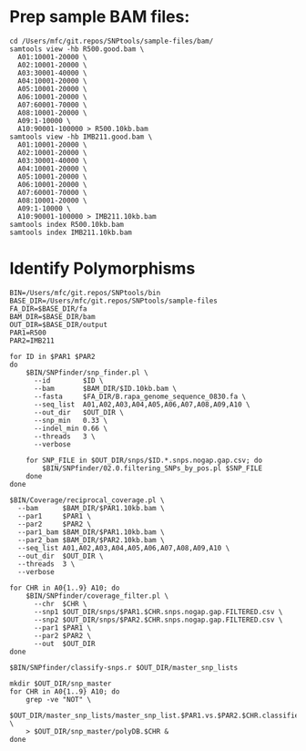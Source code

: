# Prep sample BAM files:

    cd /Users/mfc/git.repos/SNPtools/sample-files/bam/
    samtools view -hb R500.good.bam \
      A01:10001-20000 \
      A02:10001-20000 \
      A03:30001-40000 \
      A04:10001-20000 \
      A05:10001-20000 \
      A06:10001-20000 \
      A07:60001-70000 \
      A08:10001-20000 \
      A09:1-10000 \
      A10:90001-100000 > R500.10kb.bam
    samtools view -hb IMB211.good.bam \
      A01:10001-20000 \
      A02:10001-20000 \
      A03:30001-40000 \
      A04:10001-20000 \
      A05:10001-20000 \
      A06:10001-20000 \
      A07:60001-70000 \
      A08:10001-20000 \
      A09:1-10000 \
      A10:90001-100000 > IMB211.10kb.bam
    samtools index R500.10kb.bam
    samtools index IMB211.10kb.bam

# Identify Polymorphisms

    BIN=/Users/mfc/git.repos/SNPtools/bin
    BASE_DIR=/Users/mfc/git.repos/SNPtools/sample-files
    FA_DIR=$BASE_DIR/fa
    BAM_DIR=$BASE_DIR/bam
    OUT_DIR=$BASE_DIR/output
    PAR1=R500
    PAR2=IMB211

    for ID in $PAR1 $PAR2
    do
        $BIN/SNPfinder/snp_finder.pl \
          --id        $ID \
          --bam       $BAM_DIR/$ID.10kb.bam \
          --fasta     $FA_DIR/B.rapa_genome_sequence_0830.fa \
          --seq_list  A01,A02,A03,A04,A05,A06,A07,A08,A09,A10 \
          --out_dir   $OUT_DIR \
          --snp_min   0.33 \
          --indel_min 0.66 \
          --threads   3 \
          --verbose

        for SNP_FILE in $OUT_DIR/snps/$ID.*.snps.nogap.gap.csv; do
            $BIN/SNPfinder/02.0.filtering_SNPs_by_pos.pl $SNP_FILE
        done
    done

    $BIN/Coverage/reciprocal_coverage.pl \
      --bam      $BAM_DIR/$PAR1.10kb.bam \
      --par1     $PAR1 \
      --par2     $PAR2 \
      --par1_bam $BAM_DIR/$PAR1.10kb.bam \
      --par2_bam $BAM_DIR/$PAR2.10kb.bam \
      --seq_list A01,A02,A03,A04,A05,A06,A07,A08,A09,A10 \
      --out_dir  $OUT_DIR \
      --threads  3 \
      --verbose

    for CHR in A0{1..9} A10; do
        $BIN/SNPfinder/coverage_filter.pl \
          --chr  $CHR \
          --snp1 $OUT_DIR/snps/$PAR1.$CHR.snps.nogap.gap.FILTERED.csv \
          --snp2 $OUT_DIR/snps/$PAR2.$CHR.snps.nogap.gap.FILTERED.csv \
          --par1 $PAR1 \
          --par2 $PAR2 \
          --out  $OUT_DIR
    done

    $BIN/SNPfinder/classify-snps.r $OUT_DIR/master_snp_lists

    mkdir $OUT_DIR/snp_master
    for CHR in A0{1..9} A10; do
        grep -ve "NOT" \
        $OUT_DIR/master_snp_lists/master_snp_list.$PAR1.vs.$PAR2.$CHR.classified \
        > $OUT_DIR/snp_master/polyDB.$CHR &
    done
